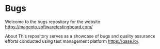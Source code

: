 # Bugs 
Welcome to the bugs repository for the website https://magento.softwaretestingboard.com/

About
This repository serves as a showcase of bugs and quality assurance efforts conducted using test management platform https://qase.io/.

